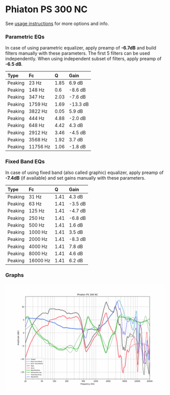 # Phiaton PS 300 NC
See [usage instructions](https://github.com/jaakkopasanen/AutoEq#usage) for more options and info.

### Parametric EQs
In case of using parametric equalizer, apply preamp of **-6.7dB** and build filters manually
with these parameters. The first 5 filters can be used independently.
When using independent subset of filters, apply preamp of **-6.5 dB**.

| Type    | Fc       |    Q | Gain     |
|:--------|:---------|:-----|:---------|
| Peaking | 23 Hz    | 1.85 | 6.9 dB   |
| Peaking | 148 Hz   | 0.6  | -8.6 dB  |
| Peaking | 347 Hz   | 2.03 | -7.6 dB  |
| Peaking | 1759 Hz  | 1.69 | -13.3 dB |
| Peaking | 3822 Hz  | 0.05 | 5.9 dB   |
| Peaking | 444 Hz   | 4.88 | -2.0 dB  |
| Peaking | 648 Hz   | 4.42 | 4.3 dB   |
| Peaking | 2912 Hz  | 3.46 | -4.5 dB  |
| Peaking | 3568 Hz  | 1.92 | 3.7 dB   |
| Peaking | 11756 Hz | 1.06 | -1.8 dB  |

### Fixed Band EQs
In case of using fixed band (also called graphic) equalizer, apply preamp of **-7.4dB**
(if available) and set gains manually with these parameters.

| Type    | Fc       |    Q | Gain    |
|:--------|:---------|:-----|:--------|
| Peaking | 31 Hz    | 1.41 | 4.3 dB  |
| Peaking | 63 Hz    | 1.41 | -3.5 dB |
| Peaking | 125 Hz   | 1.41 | -4.7 dB |
| Peaking | 250 Hz   | 1.41 | -6.8 dB |
| Peaking | 500 Hz   | 1.41 | 1.6 dB  |
| Peaking | 1000 Hz  | 1.41 | 3.5 dB  |
| Peaking | 2000 Hz  | 1.41 | -8.3 dB |
| Peaking | 4000 Hz  | 1.41 | 7.8 dB  |
| Peaking | 8000 Hz  | 1.41 | 4.6 dB  |
| Peaking | 16000 Hz | 1.41 | 6.2 dB  |

### Graphs
![](./Phiaton%20PS%20300%20NC.png)